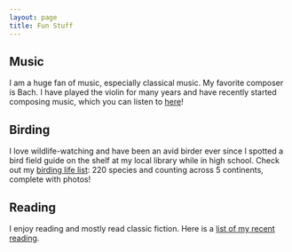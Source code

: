 ```yaml
---
layout: page
title: Fun Stuff
---
```


## Music
I am a huge fan of music, especially classical music. My favorite composer is Bach. I have played the violin for many years and have recently started composing music, which you can listen to [here](  https://www.instagram.com/music.with.maya/)!

## Birding
I love wildlife-watching and have been an avid birder ever since I spotted a bird field guide on the shelf at my local library while in high school. Check out my [birding life list](https://www.notion.so/Birding-Life-List-b48348f3e901403597c762d92aff5497): 220 species and counting across 5 continents, complete with photos!

## Reading
I enjoy reading and mostly read classic fiction. Here is a [list of my recent reading](https://www.goodreads.com/user/show/127838671-maya-ravichandran). 